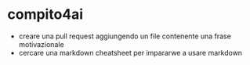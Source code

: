 # compito4ai

* creare una pull request aggiungendo un file contenente una frase motivazionale
* cercare una markdown cheatsheet per impararwe a usare markdown
